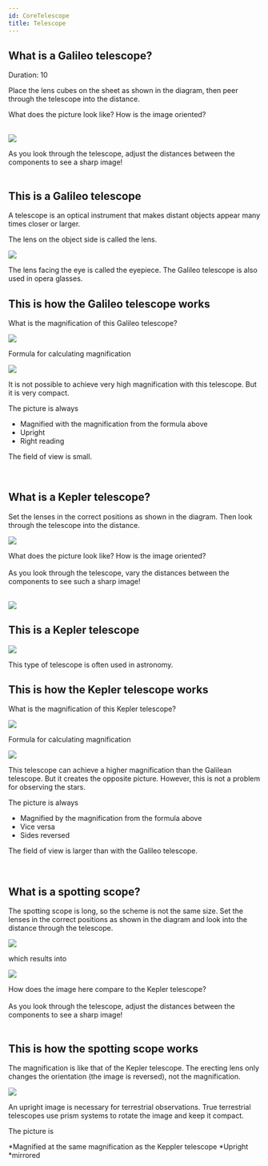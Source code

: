```yaml
---
id: CoreTelescope
title: Telescope
---
```

## What is a Galileo telescope?
Duration: 10

Place the lens cubes on the sheet as shown in the diagram, then peer through the telescope into the distance.

<div class="alert info">
What does the picture look like?
How is the image oriented?
</div><br/>


![](../IMAGES/MINIBOXNEW/22.png)


<div class="alert-success">
As you look through the telescope, adjust the distances between the components to see a sharp image!
</div><br/>



## This is a Galileo telescope


A telescope is an optical instrument that makes distant objects appear many times closer or larger.

The lens on the object side is called the lens.

![](../IMAGES/MINIBOXNEW/23.png)

The lens facing the eye is called the eyepiece.
The Galileo telescope is also used in opera glasses.


## This is how the Galileo telescope works



What is the magnification of this Galileo telescope?

![](../IMAGES/MINIBOXNEW/24.png)

Formula for calculating magnification

![](../IMAGES/MINIBOX/UC2_minibox_19.png)



It is not possible to achieve very high magnification with this telescope. But it is very compact.

<div class="alert-success">
The picture is always

* Magnified with the magnification from the formula above
* Upright
* Right reading

The field of view is small.
</div><br/>




## What is a Kepler telescope?


Set the lenses in the correct positions as shown in the diagram. Then look through the telescope into the distance.

![](../IMAGES/MINIBOXNEW/25.png)

<div class="alert info">
What does the picture look like?
How is the image oriented?
</div><br/>

<div class="alert-success">
As you look through the telescope, vary the distances between the components to see such a sharp image!
</div><br/>

![](../IMAGES/MINIBOXNEW/26.png)

## This is a Kepler telescope

![](../IMAGES/MINIBOXNEW/27.png)

This type of telescope is often used in astronomy.

## This is how the Kepler telescope works

What is the magnification of this Kepler telescope?

![](../IMAGES/MINIBOXNEW/28.png)

Formula for calculating magnification

![](../IMAGES/MINIBOX/UC2_minibox_23.png)

This telescope can achieve a higher magnification than the Galilean telescope. But it creates the opposite picture. However, this is not a problem for observing the stars.

<div class="alert-success">
The picture is always

* Magnified by the magnification from the formula above
* Vice versa
* Sides reversed

The field of view is
larger than with the Galileo telescope.
</div><br/>


## What is a spotting scope?


The spotting scope is long, so the scheme is not the same size.
Set the lenses in the correct positions as shown in the diagram and look into the distance through the telescope.

![](../IMAGES/MINIBOXNEW/29.png)

which results into

![](../IMAGES/MINIBOXNEW/30.png)


<div class="alert info">
How does the image here compare to the Kepler telescope?
</div><br/>

<div class="alert-success">
As you look through the telescope, adjust the distances between the components to see a sharp image!
</div><br/>




## This is how the spotting scope works


The magnification is like that of the Kepler telescope. The erecting lens only changes the orientation (the image is reversed), not the magnification.

![](../IMAGES/MINIBOX/UC2_minibox_27.png)


An upright image is necessary for terrestrial observations. True terrestrial telescopes use prism systems to rotate the image and keep it compact.

<div class="alert-success">
The picture is

*Magnified at the same magnification as the Keppler telescope
*Upright
*mirrored
</div><br/>
